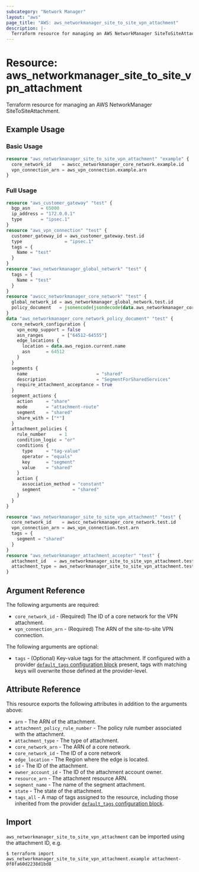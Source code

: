 ```yaml
---
subcategory: "Network Manager"
layout: "aws"
page_title: "AWS: aws_networkmanager_site_to_site_vpn_attachment"
description: |-
  Terraform resource for managing an AWS NetworkManager SiteToSiteAttachment.
---
```


# Resource: aws_networkmanager_site_to_site_vpn_attachment

Terraform resource for managing an AWS NetworkManager SiteToSiteAttachment.

## Example Usage

### Basic Usage

```terraform
resource "aws_networkmanager_site_to_site_vpn_attachment" "example" {
  core_network_id    = awscc_networkmanager_core_network.example.id
  vpn_connection_arn = aws_vpn_connection.example.arn
}
```

### Full Usage

```terraform
resource "aws_customer_gateway" "test" {
  bgp_asn    = 65000
  ip_address = "172.0.0.1"
  type       = "ipsec.1"
}
resource "aws_vpn_connection" "test" {
  customer_gateway_id = aws_customer_gateway.test.id
  type                = "ipsec.1"
  tags = {
    Name = "test"
  }
}
resource "aws_networkmanager_global_network" "test" {
  tags = {
    Name = "test"
  }
}
resource "awscc_networkmanager_core_network" "test" {
  global_network_id = aws_networkmanager_global_network.test.id
  policy_document   = jsonencode(jsondecode(data.aws_networkmanager_core_network_policy_document.test.json))
}
data "aws_networkmanager_core_network_policy_document" "test" {
  core_network_configuration {
    vpn_ecmp_support = false
    asn_ranges       = ["64512-64555"]
    edge_locations {
      location = data.aws_region.current.name
      asn      = 64512
    }
  }
  segments {
    name                          = "shared"
    description                   = "SegmentForSharedServices"
    require_attachment_acceptance = true
  }
  segment_actions {
    action     = "share"
    mode       = "attachment-route"
    segment    = "shared"
    share_with = ["*"]
  }
  attachment_policies {
    rule_number     = 1
    condition_logic = "or"
    conditions {
      type     = "tag-value"
      operator = "equals"
      key      = "segment"
      value    = "shared"
    }
    action {
      association_method = "constant"
      segment            = "shared"
    }
  }
}

resource "aws_networkmanager_site_to_site_vpn_attachment" "test" {
  core_network_id    = awscc_networkmanager_core_network.test.id
  vpn_connection_arn = aws_vpn_connection.test.arn
  tags = {
    segment = "shared"
  }
}
resource "aws_networkmanager_attachment_accepter" "test" {
  attachment_id   = aws_networkmanager_site_to_site_vpn_attachment.test.id
  attachment_type = aws_networkmanager_site_to_site_vpn_attachment.test.attachment_type
}
```

## Argument Reference

The following arguments are required:

- `core_network_id` - (Required) The ID of a core network for the VPN attachment.
- `vpn_connection_arn` - (Required) The ARN of the site-to-site VPN connection.

The following arguments are optional:

- `tags` - (Optional) Key-value tags for the attachment. If configured with a provider [`default_tags` configuration block](https://registry.terraform.io/providers/hashicorp/aws/latest/docs#default_tags-configuration-block) present, tags with matching keys will overwrite those defined at the provider-level.

## Attribute Reference

This resource exports the following attributes in addition to the arguments above:

- `arn` - The ARN of the attachment.
- `attachment_policy_rule_number` - The policy rule number associated with the attachment.
- `attachment_type` - The type of attachment.
- `core_network_arn` - The ARN of a core network.
- `core_network_id` - The ID of a core network
- `edge_location` - The Region where the edge is located.
- `id` - The ID of the attachment.
- `owner_account_id` - The ID of the attachment account owner.
- `resource_arn` - The attachment resource ARN.
- `segment_name` - The name of the segment attachment.
- `state` - The state of the attachment.
- `tags_all` - A map of tags assigned to the resource, including those inherited from the provider [`default_tags` configuration block](https://registry.terraform.io/providers/hashicorp/aws/latest/docs#default_tags-configuration-block).

## Import

`aws_networkmanager_site_to_site_vpn_attachment` can be imported using the attachment ID, e.g.

```
$ terraform import aws_networkmanager_site_to_site_vpn_attachment.example attachment-0f8fa60d2238d1bd8
```
